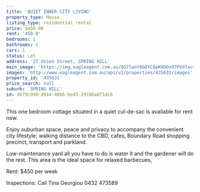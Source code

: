 ```yaml
---
title: 'QUIET INNER CITY LIVING'
property_type: House
listing_type: residential_rental
price: $450.00
rent: '450.0'
bedrooms: 1
bathrooms: 1
cars: 1
status: Let
address: '27 Union Street, SPRING HILL'
main_image: 'https://img.eagleagent.com.au/QG7lwnY0bDYCQpK0DOx97PVd7ac=/1280x854/smart/https://s3-us-west-2.amazonaws.com/eagleagent-orig/images/6826257/416173005-image-M.jpg'
images: 'http://www.eagleagent.com.au/api/v2/properties/435631/images'
property_id: '435631'
price_search: null
suburb: 'SPRING HILL'
id: 4879c990-d914-48b6-be45-297d6a8f1dcb
---
```

This one bedroom cottage situated in a quiet cul-de-sac is available for rent now.

Enjoy suburban space, peace and privacy to accompany the convenient city lifestyle; walking distance to the CBD, cafes, Boundary Road shopping precinct, transport and parkland.

Low-maintenance yard all you have to do is water it and the gardener will do the rest.  This area is the ideal space for relaxed barbecues,

Rent: $450 per week

Inspections: Call Tina Georgiou 0432 473589